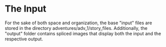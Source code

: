 # The Input
For the sake of both space and organization, the base "input" files are stored in the directory adventures/adv_1/story_files.
Additionally, the "output" folder contains spliced images that display both the input and the respective output.

